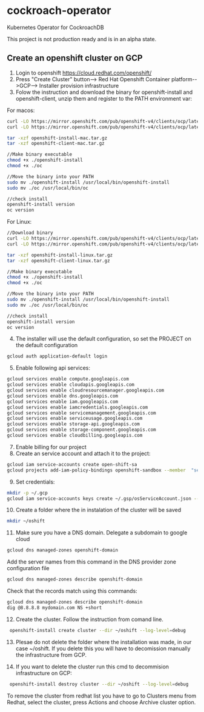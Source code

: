 # cockroach-operator
Kubernetes Operator for CockroachDB

This project is not production ready and is in an alpha state.

## Create an openshift cluster on GCP

1. Login to openshift https://cloud.redhat.com/openshift/
2. Press "Create Cluster" button--> Red Hat Openshift Container platform-->GCP--> Installer provision infrastructure
3. Folow the instruction and download the binary for openshift-install and openshift-client, unzip them and register to the PATH environment var:

For macos:
```bash
curl -LO https://mirror.openshift.com/pub/openshift-v4/clients/ocp/latest/openshift-install-mac.tar.gz
curl -LO https://mirror.openshift.com/pub/openshift-v4/clients/ocp/latest/openshift-client-mac.tar.gz

tar -xzf openshift-install-mac.tar.gz 
tar -xzf openshift-client-mac.tar.gz 

//Make binary executable
chmod +x ./openshift-install
chmod +x ./oc

//Move the binary into your PATH
sudo mv ./openshift-install /usr/local/bin/openshift-install
sudo mv ./oc /usr/local/bin/oc

//check install
openshift-install version
oc version
```

For Linux:
```bash
//Download binary
curl -LO https://mirror.openshift.com/pub/openshift-v4/clients/ocp/latest/openshift-install-linux.tar.gz
curl -LO https://mirror.openshift.com/pub/openshift-v4/clients/ocp/latest/openshift-client-linux.tar.gz

tar -xzf openshift-install-linux.tar.gz 
tar -xzf openshift-client-linux.tar.gz 

//Make binary executable
chmod +x ./openshift-install
chmod +x ./oc

//Move the binary into your PATH
sudo mv ./openshift-install /usr/local/bin/openshift-install
sudo mv ./oc /usr/local/bin/oc

//check install
openshift-install version
oc version
```
4. The installer will use the default configuration, so set the PROJECT on the default configuration

```bash
gcloud auth application-default login
```

5. Enable following api services:
```bash
gcloud services enable compute.googleapis.com
gcloud services enable cloudapis.googleapis.com 
gcloud services enable cloudresourcemanager.googleapis.com 
gcloud services enable dns.googleapis.com 
gcloud services enable iam.googleapis.com 
gcloud services enable iamcredentials.googleapis.com 
gcloud services enable servicemanagement.googleapis.com
gcloud services enable serviceusage.googleapis.com
gcloud services enable storage-api.googleapis.com 
gcloud services enable storage-component.googleapis.com
gcloud services enable cloudbilling.googleapis.com 
```
7. Enable billing for our project
8. Create an service account and attach it to the project:
```bash
gcloud iam service-accounts create open-shift-sa
gcloud projects add-iam-policy-bindings openshift-sandbox --member  "serviceAccount:open-shift-sa@openshift-sandbox-id.iam.gserviceaccount.com" --role "roles/owner"
``` 
9. Set credentials:
```bash
mkdir -p ~/.gcp
gcloud iam service-accounts keys create ~/.gsp/osServiceAccount.json --iam-account open-shift-sa@openshift-sandbox-id.iam.gserviceaccount.com 
```
10. Create a folder where the in instalation of the cluster will be saved

```bash
mkdir ~/oshift
```
11. Make sure you have a DNS domain. Delegate a subdomain to google cloud
```bash
gcloud dns managed-zones openshift-domain
```

Add the server names from this command in the DNS provider zone configuration file
```bash
gcloud dns managed-zones describe openshift-domain
```

Check that the records match using this commands:
```bash
gcloud dns managed-zones describe openshift-domain
dig @8.8.8.8 mydomain.com NS +short
```
12. Create the cluster. Follow the instruction from comand line. 
```bash
 openshift-install create cluster --dir ~/oshift --log-level=debug
```
13. Plesae do not delete the folder where the installation was made, in our case ~/oshift. If you delete this you will have to decomission manually the infrastructure from GCP.

14. If you want to delete the cluster run this cmd to decommision infrastructure on GCP:
```bash
 openshift-install destroy cluster --dir ~/oshift --log-level=debug
```
 To remove the cluster from redhat list you have to go to Clusters menu from Redhat, select the cluster, press Actions and choose Archive cluster option.

 